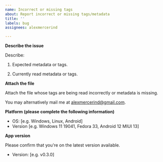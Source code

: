 ```yaml
---
name: Incorrect or missing tags
about: Report incorrect or missing tags/metadata
title: ''
labels: bug
assignees: alexmercerind

---
```


**Describe the issue**

Describe:

1. Expected metadata or tags.

2. Currently read metadata or tags.

**Attach the file**

Attach the file whose tags are being read incorrectly or metadata is missing.

You may alternatively mail me at alexmercerind@gmail.com.

**Platform (please complete the following information)**

- OS: [e.g. Windows, Linux, Android]
- Version [e.g. Windows 11 19041, Fedora 33, Android 12 MIUI 13]

**App version**

Please confirm that you're on the latest version available.

- Version: [e.g. v0.3.0]
